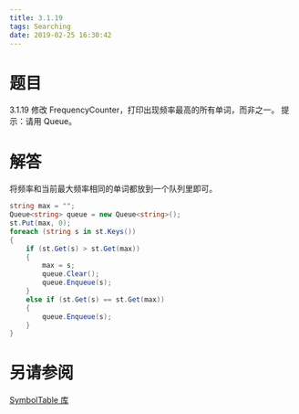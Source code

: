 ```yaml
---
title: 3.1.19
tags: Searching
date: 2019-02-25 16:30:42
---
```


# 题目

3.1.19
修改 FrequencyCounter，打印出现频率最高的所有单词，而非之一。
提示：请用 Queue。

# 解答

将频率和当前最大频率相同的单词都放到一个队列里即可。

```csharp
string max = "";
Queue<string> queue = new Queue<string>();
st.Put(max, 0);
foreach (string s in st.Keys())
{
    if (st.Get(s) > st.Get(max))
    {
        max = s;
        queue.Clear();
        queue.Enqueue(s);
    }
    else if (st.Get(s) == st.Get(max))
    {
        queue.Enqueue(s);
    }
}
```

# 另请参阅

[SymbolTable 库](https://alg4.ikesnowy.com/docs/api/SymbolTable.html)